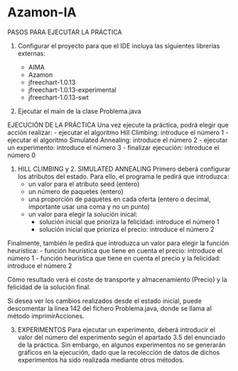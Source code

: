 # Azamon-IA

PASOS PARA EJECUTAR LA PRÁCTICA
1. Configurar el proyecto para que el IDE incluya las siguientes librerías externas:
	- AIMA
	- Azamon
	- jfreechart-1.0.13
	- jfreechart-1.0.13-experimental
	- jfreechart-1.0.13-swt

2. Ejecutar el main de la clase Problema.java


EJECUCIÓN DE LA PRÁCTICA
Una vez ejecute la práctica, podrá elegir que acción realizar:
	- ejecutar el algoritmo Hill Climbing: introduce el número 1
	- ejecutar el algoritmo Simulated Annealing: introduce el número 2
	- ejecutar un experimento: introduce el número 3
	- finalizar ejecución: introduce el número 0

1. HILL CLIMBING y 2. SIMULATED ANNEALING
Primero deberá configurar los atributos del estado. Para ello, el programa le pedirá que introduzca:
	- un valor para el atributo seed (entero)
	- un número de paquetes (entero)
	- una proporción de paquetes en cada oferta (entero o decimal, importante usar una coma y no un punto)
	- un valor para elegir la solución inical:
		- solución inicial que prioriza la felicidad: introduce el número 1
		- solución inicial que prioriza el precio: introduce el número 2

Finalmente, también le pedirá que introduzca un valor para elegir la función heurística:
	- función heurística que tiene en cuenta el precio: introduce el número 1
	- función heurística que tiene en cuenta el precio y la felicidad: introduce el número 2

Cómo resultado verá el coste de transporte y almacenamiento (Precio) y la felicidad de la solución final. 

Si desea ver los cambios realizados desde el estado inicial, puede descomentar la línea 142 del fichero Problema.java, donde se llama al método imprimirAcciones.

3. EXPERIMENTOS
Para ejecutar un experimento, deberá introducir el valor del número del experimento según el apartado 3.5 del enunciado de la práctica. Sin embargo, en algunos experimentos no se generarán gráficos en la ejecución, dado que la recolección de datos de dichos experimentos ha sido realizada mediante otros métodos.
